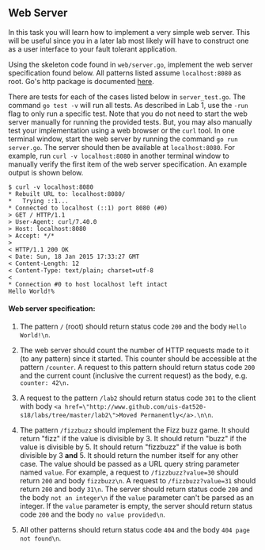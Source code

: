 ## Web Server

In this task you will learn how to implement a very simple web server. This
will be useful since you in a later lab most likely will have to construct one
as a user interface to your fault tolerant application.

Using the skeleton code found in `web/server.go`, implement the web server
specification found below. All patterns listed assume `localhost:8080` as root.
Go's http package is documented [here](http://golang.org/pkg/net/http/).

There are tests for each of the cases listed below in `server_test.go`. The
command `go test -v` will run all tests. As described in Lab 1, use the `-run`
flag to only run a specific test. Note that you do not need to start the web
server manually for running the provided tests. But, you may also manually test
your implementation using a web browser or the `curl` tool. In one terminal
window, start the web server by running the command `go run server.go`. The
server should then be available at `localhost:8080`.  For example, run `curl -v
localhost:8080` in another terminal window to manually verify the first item
of the web server specification. An example output is shown below.

```
$ curl -v localhost:8080
* Rebuilt URL to: localhost:8080/
*   Trying ::1...
* Connected to localhost (::1) port 8080 (#0)
> GET / HTTP/1.1
> User-Agent: curl/7.40.0
> Host: localhost:8080
> Accept: */*
>
< HTTP/1.1 200 OK
< Date: Sun, 18 Jan 2015 17:33:27 GMT
< Content-Length: 12
< Content-Type: text/plain; charset=utf-8
<
* Connection #0 to host localhost left intact
Hello World!%
```

#### Web server specification:

1. The pattern `/` (root) should return status code `200` and the body `Hello
   World!\n`.

1. The web server should count the number of HTTP requests made to it (to any
   pattern) since it started. This counter should be accessible at the pattern
   `/counter`. A request to this pattern should return status code `200` and
   the current count (inclusive the current request) as the body, e.g.
   `counter: 42\n.`

3. A request to the pattern `/lab2` should return status code `301` to the
   client with body `<a
   href=\"http://www.github.com/uis-dat520-s18/labs/tree/master/lab2\">Moved
   Permanently</a>.\n\n`.

4. The pattern `/fizzbuzz` should implement the Fizz buzz game. It should
   return "fizz" if the value is divisible by 3. It should return "buzz" if the
   value is divisible by 5. It should return "fizzbuzz" if the value is both
   divisible by 3 **and** 5. It should return the number itself for any other
   case. The value should be passed as a URL query string parameter named
   `value`. For example, a request to `/fizzbuzz?value=30` should return `200`
   and body `fizzbuzz\n`. A request to `/fizzbuzz?value=31` should return `200`
   and body `31\n`. The server should return status code `200` and the body
   `not an integer\n` if the `value` parameter can't be parsed as an integer.
   If the `value` parameter is empty, the server should return status code
   `200` and the body `no value provided\n`.

5. All other patterns should return status code `404` and the body `404 page
   not found\n`.

